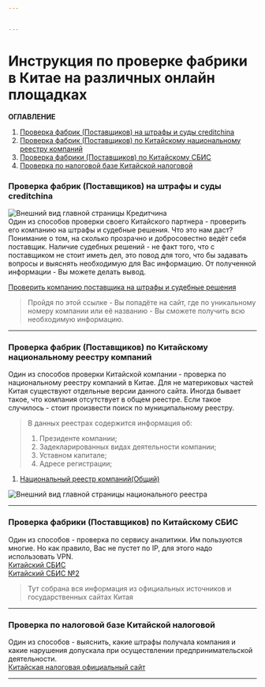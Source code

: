 ```yaml
---


---
```


<h1 id="инструкция-по-проверке-фабрики-в-китае-на-различных-онлайн-площадках">Инструкция по проверке фабрики в Китае на различных онлайн площадках</h1>
<p><strong>ОГЛАВЛЕНИЕ</strong></p>
<ol>
<li><a href="#%D0%9F%D1%80%D0%BE%D0%B2%D0%B5%D1%80%D0%BA%D0%B0-%D1%84%D0%B0%D0%B1%D1%80%D0%B8%D0%BA-(%D0%9F%D0%BE%D1%81%D1%82%D0%B0%D0%B2%D1%89%D0%B8%D0%BA%D0%BE%D0%B2)-%D0%BD%D0%B0-%D1%88%D1%82%D1%80%D0%B0%D1%84%D1%8B-%D0%B8-%D1%81%D1%83%D0%B4%D1%8B-creditchina">Проверка фабрик (Поставщиков) на штрафы и суды creditchina</a></li>
<li><a href="#%D0%9F%D1%80%D0%BE%D0%B2%D0%B5%D1%80%D0%BA%D0%B0-%D1%84%D0%B0%D0%B1%D1%80%D0%B8%D0%BA-(%D0%9F%D0%BE%D1%81%D1%82%D0%B0%D0%B2%D1%89%D0%B8%D0%BA%D0%BE%D0%B2)-%D0%BF%D0%BE-%D0%9A%D0%B8%D1%82%D0%B0%D0%B9%D1%81%D0%BA%D0%BE%D0%BC%D1%83-%D0%BD%D0%B0%D1%86%D0%B8%D0%BE%D0%BD%D0%B0%D0%BB%D1%8C%D0%BD%D0%BE%D0%BC%D1%83-%D1%80%D0%B5%D0%B5%D1%81%D1%82%D1%80%D1%83-%D0%BA%D0%BE%D0%BC%D0%BF%D0%B0%D0%BD%D0%B8%D0%B9">Проверка фабрик (Поставщиков) по Китайскому национальному реестру компаний</a></li>
<li><a href="#%D0%9F%D1%80%D0%BE%D0%B2%D0%B5%D1%80%D0%BA%D0%B0-%D1%84%D0%B0%D0%B1%D1%80%D0%B8%D0%BA%D0%B8-(%D0%9F%D0%BE%D1%81%D1%82%D0%B0%D0%B2%D1%89%D0%B8%D0%BA%D0%BE%D0%B2)-%D0%BF%D0%BE-%D0%9A%D0%B8%D1%82%D0%B0%D0%B9%D1%81%D0%BA%D0%BE%D0%BC%D1%83-%D0%A1%D0%91%D0%98%D0%A1">Проверка фабрики (Поставщиков) по Китайскому СБИС</a></li>
<li><a href="#%D0%9F%D1%80%D0%BE%D0%B2%D0%B5%D1%80%D0%BA%D0%B0-%D0%BF%D0%BE-%D0%BD%D0%B0%D0%BB%D0%BE%D0%B3%D0%BE%D0%B2%D0%BE%D0%B9-%D0%B1%D0%B0%D0%B7%D0%B5-%D0%9A%D0%B8%D1%82%D0%B0%D0%B9%D1%81%D0%BA%D0%BE%D0%B9-%D0%BD%D0%B0%D0%BB%D0%BE%D0%B3%D0%BE%D0%B2%D0%BE%D0%B9">Проверка по налоговой базе Китайской налоговой</a></li>
</ol>
<h3 id="проверка-фабрик-поставщиков-на-штрафы-и-суды-creditchina">Проверка фабрик (Поставщиков) на штрафы и суды creditchina</h3>
<p><img src="https://s.iimg.su/s/26/93xlmQ4agfGi0Pboh9tevgUhnnHZbnTtUel6DMrC.png" alt="Внешний вид главной страницы Кредитчина"><br>
Один из способов проверки своего Китайского партнера - проверить его компанию на штрафы и судебные решения. Что это нам даст? Понимание о том, на сколько прозрачно и добросовестно ведёт себя поставщик. Наличие судебных решений - не факт того, что с поставщиком не стоит иметь дел, это повод для того, что бы задавать вопросы и выяснять необходимую для Вас информацию. От полученной информации - Вы можете делать вывод.</p>
<p><a href="https://www.creditchina.gov.cn/">Проверить компанию поставщика на штрафы и судебные решения</a></p>
<blockquote>
<p>Пройдя по этой ссылке - Вы попадёте на сайт, где по уникальному номеру компании или её названию - Вы сможете получить всю необходимую информацию.</p>
</blockquote>
<hr>
<h3 id="проверка-фабрик-поставщиков-по-китайскому-национальному-реестру-компаний">Проверка фабрик (Поставщиков) по Китайскому национальному реестру компаний</h3>
<p>Один из способов проверки Китайской компании - проверка по национальному реестру компаний в Китае. Для не материковых частей Китая существуют отдельные версии данного сайта. Иногда бывает такое, что компания отсутствует в общем реестре. Если такое случилось - стоит произвести поиск по муниципальному реестру.</p>
<blockquote>
<p>В данных реестрах содержится информация об:</p>
<ol>
<li>Президенте компании;</li>
<li>Задекларированных видах деятельности компании;</li>
<li>Уставном капитале;</li>
<li>Адресе регистрации;</li>
</ol>
</blockquote>
<ol>
<li><a href="https://bt.gsxt.gov.cn/corp-query-homepage.html">Национальный реестр компаний(Общий)</a></li>
</ol>
<p><img src="https://s.iimg.su/s/26/wceITkmJI4xRiaoXj1hwbRxZptQbK6LnvmD3Ynlp.png" alt="Внешний вид главной страницы национального реестра"></p>
<hr>
<h3 id="проверка-фабрики-поставщиков-по-китайскому-сбис">Проверка фабрики (Поставщиков) по Китайскому СБИС</h3>
<p>Один из способов - проверка по сервису аналитики. Им пользуются многие. Но как правило, Вас не пустет по IP, для этого надо использовать VPN.<br>
<a href="https://www.tianyancha.com">Китайский СБИС</a><br>
<a href="https://www.qcc.com">Китайский СБИС №2</a></p>
<blockquote>
<p>Тут собрана вся информация из официальных источников и государственных сайтах Китая</p>
</blockquote>
<hr>
<h3 id="проверка-по-налоговой-базе-китайской-налоговой">Проверка по налоговой базе Китайской налоговой</h3>
<p>Один из способов - выяснить, какие штрафы получала компания и какие нарушения допускала при осуществлении предпринимательской деятельности.<br>
<a href="http://www.chinatax.gov.cn">Китайская налоговая официальный сайт</a></p>
<hr>

